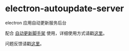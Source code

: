 # electron-autoupdate-server

electron 应用自动更新服务后台

配合 [自动更新脚手架](https://github.com/ganyouyin/electron-autoupdate-scaffold) 使用，详细使用方式请戳[这里](https://github.com/ganyouyin/electron-autoupdate-scaffold/blob/master/README.md)。

问题反馈请戳[这里](https://github.com/ganyouyin/electron-autoupdate-scaffold/issues)。